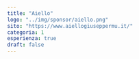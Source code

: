 ```yaml
---
title: "Aiello"
logo: "../img/sponsor/aiello.png"
sito: "https://www.aiellogiuseppermu.it/"
categoria: 1
esperienza: true
draft: false
---
```


  

